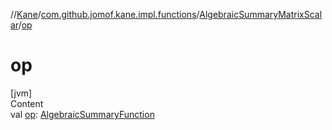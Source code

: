 //[Kane](../../index.md)/[com.github.jomof.kane.impl.functions](../index.md)/[AlgebraicSummaryMatrixScalar](index.md)/[op](op.md)



# op  
[jvm]  
Content  
val [op](op.md): [AlgebraicSummaryFunction](../-algebraic-summary-function/index.md)  



